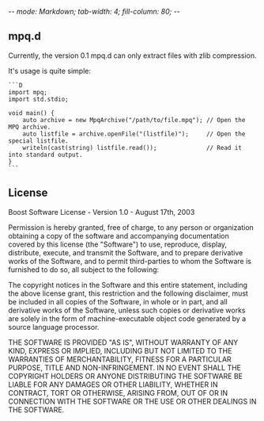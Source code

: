 -*- mode: Markdown; tab-width: 4; fill-column: 80; -*-


mpq.d
-----

Currently, the version 0.1 mpq.d can only extract files with zlib compression.

It's usage is quite simple:

    ```D
    import mpq;
    import std.stdio;

    void main() {
        auto archive = new MpqArchive("/path/to/file.mpq"); // Open the MPQ archive.
        auto listfile = archive.openFile("(listfile)");     // Open the special listfile.
        writeln(cast(string) listfile.read());              // Read it into standard output.
    }
    ```


License
-------

Boost Software License - Version 1.0 - August 17th, 2003

Permission is hereby granted, free of charge, to any person or organization
obtaining a copy of the software and accompanying documentation covered by this
license (the "Software") to use, reproduce, display, distribute, execute, and
transmit the Software, and to prepare derivative works of the Software, and to
permit third-parties to whom the Software is furnished to do so, all subject to
the following:

The copyright notices in the Software and this entire statement, including the
above license grant, this restriction and the following disclaimer, must be
included in all copies of the Software, in whole or in part, and all derivative
works of the Software, unless such copies or derivative works are solely in the
form of machine-executable object code generated by a source language processor.

THE SOFTWARE IS PROVIDED "AS IS", WITHOUT WARRANTY OF ANY KIND, EXPRESS OR
IMPLIED, INCLUDING BUT NOT LIMITED TO THE WARRANTIES OF MERCHANTABILITY, FITNESS
FOR A PARTICULAR PURPOSE, TITLE AND NON-INFRINGEMENT. IN NO EVENT SHALL THE
COPYRIGHT HOLDERS OR ANYONE DISTRIBUTING THE SOFTWARE BE LIABLE FOR ANY DAMAGES
OR OTHER LIABILITY, WHETHER IN CONTRACT, TORT OR OTHERWISE, ARISING FROM, OUT OF
OR IN CONNECTION WITH THE SOFTWARE OR THE USE OR OTHER DEALINGS IN THE SOFTWARE.
